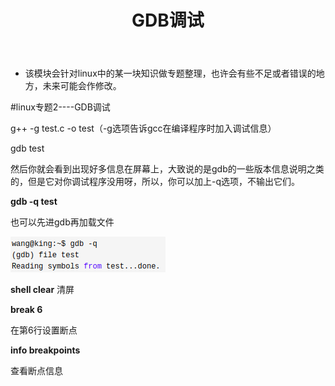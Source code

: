 ﻿---
layout: post
title:  "GDB调试"
data: 星期四, 26. 三月 2020 09:51下午 
categories: linux
tags: 专题
---
* 该模块会针对linux中的某一块知识做专题整理，也许会有些不足或者错误的地方，未来可能会作修改。

#linux专题2----GDB调试


g++ -g test.c -o test（-g选项告诉gcc在编译程序时加入调试信息）

gdb test

然后你就会看到出现好多信息在屏幕上，大致说的是gdb的一些版本信息说明之类的，但是它对你调试程序没用呀，所以，你可以加上-q选项，不输出它们。

**gdb -q test**

也可以先进gdb再加载文件 

![](imgs/20200331-174117.png)


**shell clear** 
清屏


**break 6**

在第6行设置断点

**info breakpoints**

查看断点信息






